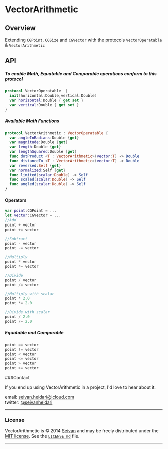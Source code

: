# VectorArithmetic

## Overview
Extending  ```CGPoint```, ```CGSize``` and ```CGVector``` with the protocols 
```VectorOperatable``` &  ```VectorArithmetic```


## API
##### To enable Math, Equatable and Comparable operations conform to this protocol
```swift
protocol VectorOperatable  {
  init(horizontal:Double,vertical:Double)
  var horizontal:Double { get set }
  var vertical:Double { get set }
}
```

##### Available Math Functions
```swift
protocol VectorArithmetic : VectorOperatable {
  var angleInRadians:Double {get}
  var magnitude:Double {get}
  var length:Double {get}
  var lengthSquared:Double {get}
  func dotProduct <T : VectorArithmetic>(vector:T) -> Double
  func distanceTo <T : VectorArithmetic>(vector:T) -> Double
  var reversed:Self {get}
  var normalized:Self {get}
  func limited(scalar:Double) -> Self
  func scaled(scalar:Double) -> Self
  func angled(scalar:Double) -> Self 
}
``` 

#### Operators

```swift
var point:CGPoint = ...
let vector:CGVector = ...
//Add
point + vector
point += vector

//Subtract
point - vector
point -= vector

//Multiply
point * vector
point *= vector

//Divide
point / vector
point /= vector

//Multiply with scalar
point * 2.0
point *= 2.0

//Divide with scalar
point / 2.0
point /= 2.0
```

##### Equatable and Comparable
```swift
point == vector
point != vector
point < vector
point <= vector
point > vector
point >= vector
```



###Contact


If you end up using VectorArithmetic in a project, I'd love to hear about it.

email: [seivan.heidari@icloud.com](mailto:seivan.heidari@icloud.com)  
twitter: [@seivanheidari](https://twitter.com/seivanheidari)

***

### License

VectorArithmetic is © 2014 [Seivan](http://www.github.com/seivan) and may be freely
distributed under the [MIT license](http://opensource.org/licenses/MIT).
See the [`LICENSE.md`](https://github.com/seivan/VectorArithmetic/blob/master/LICENSE.md) file.

*** 
